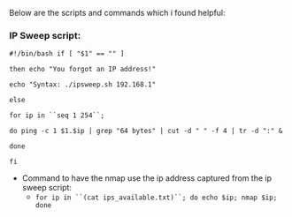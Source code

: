 
Below are the scripts and commands which i found helpful:
### IP Sweep script:

`#!/bin/bash if [ "$1" == "" ]` 

`then echo "You forgot an IP address!"` 

`echo "Syntax: ./ipsweep.sh 192.168.1"` 

`else` 

`for ip in ``seq 1 254``;` 

`do ping -c 1 $1.$ip | grep "64 bytes" | cut -d " " -f 4 | tr -d ":" &` 

`done` 

`fi`

- Command to have the nmap use the ip address captured from the ip sweep script:
	- `for ip in ``(cat ips_available.txt)``; do echo $ip; nmap $ip; done`


